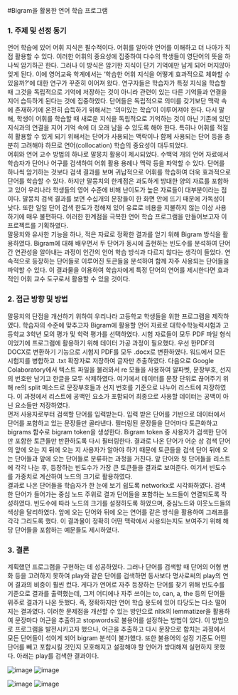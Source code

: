 #Bigram을 활용한 연어 학습 프로그램

<h3>1. 주제 및 선정 동기</h3>
언어 학습에 있어 어휘 지식은 필수적이다. 어휘를 알아야 언어를 이해하고 더 나아가 직접 활용할 수 있다. 이러한 어휘의 중요성에 집중하여 다수의 학생들이 영단어의 뜻을 하나씩 암기하곤 한다. 그러나 이 방식은 암기한 지식이 단기 기억에만 남게 되어 머지않아 잊게 된다. 이에 영어교육 학계에서는 ‘학습한 어휘 지식을 어떻게 효과적으로 체화할 수 있을까?’에 대한 연구가 꾸준히 이어져 왔다. 연구자들은 학습자가 특정 지식을 학습할 때 그것을 독립적으로 기억에 저장하는 것이 아니라 관련이 있는 다른 기억들과 연결을 지어 습득하게 된다는 것에 집중하였다. 단어들은 독립적으로 의미를 갖기보단 맥락 속에 존재하기에 온전히 습득하기 위해서는 ‘의미있는 학습’이 이루어져야 한다. 다시 말해, 학생이 어휘를 학습할 때 새로운 지식을 독립적으로 기억하는 것이 아닌 기존에 있던 지식과의 연결을 지어 기억 속에 더 오래 남을 수 있도록 해야 한다. 특히나 어휘를 적절히 활용할 수 있게 되기 위해서는 단어가 사용되는 맥락이나 함께 사용되는 단어 등을 충분히 고려해야 하므로 연어(collocation) 학습의 중요성이 대두되었다. <br>
	어휘와 연어 교수 방법의 하나로 말뭉치 활용이 제시되었다. 수백억 개의 언어 자료에서 학습자가 단어나 어구를 검색하여 어휘 활용 용례나 맥락 등을 파악할 수 있다. 단어를 하나씩 암기하는 것보다 검색 결과를 보며 귀납적으로 어휘를 학습하여 더욱 효과적으로 단어를 학습할 수 있다. 하지만 말뭉치의 한계점은 과도하게 방대한 양의 자료를 포함하고 있어 우리나라 학생들의 영어 수준에 비해 난이도가 높은 자료들이 대부분이라는 점이다. 말뭉치 검색 결과를 보면 수십개의 문장들이 한 화면 안에 뜨기 때문에 가독성이 낮다. 또한 일일 단어 검색 한도가 정해져 있어 유료로 비용을 지불하지 않는 이상 사용하기에 매우 불편하다. 이러한 한계점을 극복한 연어 학습 프로그램을 만들어보고자 이 프로젝트를 기획하였다. <br>
말뭉치와 유사한 기능을 하나, 적은 자료로 정확한 결과를 얻기 위해 Bigram 방식을 활용하였다. Bigram에 대해 배우면서 두 단어가 동시에 출현하는 빈도수를 분석하여 단어 간 연관성을 알아내는 과정이 인간의 언어 학습 방식과 다르지 않다는 생각이 들었다. 연속적으로 등장하는 단어들로 이루어진 토큰들을 분석하여 함께 자주 사용되는 단어들을 파악할 수 있다. 이 결과물을 이용하여 학습자에게 특정 단어의 연어를 제시한다면 효과적인 어휘 교수 도구로서 활용할 수 있을 것이다. 


<h3>2. 접근 방향 및 방법</h3>
	말뭉치의 단점을 개선하기 위하여 우리나라 고등학교 학생들을 위한 프로그램을 제작하였다. 학습자의 수준에 맞추고자 Bigram에 활용할 언어 자료로 대학수학능력시험과 고등학교 3학년 모의 평가 및 학력 평가를 선택하였다. 시험 자료들이 모두 PDF 파일 형식이었기에 프로그램에 활용하기 위해 데이터 가공 과정이 필요했다. 우선 한PDF의 DOCX로 변환하기 기능으로 시험지 PDF를 모두 .docx로 변환하였다. 워드에서 모든 시험지를 병합하고 .txt 확장자로 저장하여 글자만 추출하였다. 다음으로 Google Colaboratory에서 텍스트 파일을 불러와서 re 모듈을 사용하여 알파벳, 문장부호, 선지의 번호만 남기고 한글을 모두 삭제하였다. 여기에서 데이터를 문장 단위로 끊어주기 위해 re의 split 메소드로 문장부호들과 선지 번호를 기준으로 나누어 리스트에 저장하였다. 이 과정에서 리스트에 공백인 요소가 포함되어 최종으로 사용할 데이터는 공백이 아닌 요소들만 저장하였다. <br>
	먼저 사용자로부터 검색할 단어를 입력받는다. 입력 받은 단어를 기반으로 데이터에서 단어를 포함하고 있는 문장들만 골라낸다. 필터링된 문장들을 단어마다 토큰화하고 bigrams 함수로 bigram token을 생성한다. Bigram token 중 사용자가 검색한 단어만 포함한 토큰들만 반환하도록 다시 필터링한다. 결과로 나온 단어가 어순 상 검색 단어의 앞에 오는 지 뒤에 오는 지 사용자가 알아야 하기 때문에 토큰들을 검색 단어 뒤에 오는 단어들과 앞에 오는 단어들로 분류하는 과정을 거친다. 앞 단어와 뒷 단어들을 리스트에 각각 나눈 후, 등장하는 빈도수가 가장 큰 토큰들을 결과로 보여준다. 여기서 빈도수를 가중치로 계산하여 노드의 크기로 활용하였다. <br>
	 결과로 나온 단어들을 학습자가 한 눈에 보기 쉽도록 networkx로 시각화하였다. 검색한 단어가 들어가는 중심 노드 주위로 결과 단어들을 포함하는 노드들이 연결되도록 작성하였다. 빈도수에 따라 노드의 크기를 설정하도록 하였으며, 중심노드와 이웃노드들의 색상을 달리하였다. 앞에 오는 단어와 뒤에 오는 연어를 같은 방식을 활용하여 그래프를 각각 그리도록 했다. 이 결과물이 정확히 어떤 맥락에서 사용되는지도 보여주기 위해 해당 단어들을 포함하는 예문들도 제시하였다. 


<h3>3. 결론</h3>
계획했던 프로그램을 구현하는 데 성공하였다. 그러나 단어를 검색할 때 단어의 어형 변화 등을 고려하지 못하여 play와 같은 단어를 검색하면 동사보다 명사로써의 play의 연어 결과의 비중이 훨씬 컸다. 게다가 연어로 자주 등장하는 단어를 찾기 위해 빈도수를 기준으로 결과를 출력했는데, 그저 어디에나 자주 쓰이는 to, can, a, the 등의 단어들 위주로 결과가 나온 듯했다. 즉, 정확하지만 연어 학습 용도에 있어 타당도는 다소 떨어지는 결과였다. 이러한 문제점을 개선할 수 있는 방안으로 nltk의 lemmatizer을 활용하여 문장마다 어근을 추출하고 stopwords로 불용어를 설정하는 방법이 있다. 이 방법으로 프로그램을 발전시키고자 했으나, 어근을 추출하고 다시 문장으로 합치는 과정에서 모든 단어들이 섞이게 되어 bigram 분석이 불가했다. 또한 불용어의 설정 기준도 어떤 단어를 빼고 포함시킬 것인지 모호해지고 설정해야 할 언어가 방대해져 실현하지 못했다. 
아래는 play를 검색한 결과이다.
 
 ![image](https://github.com/user-attachments/assets/b3cea340-1d81-4017-9382-b859d1c59eb9)
![image](https://github.com/user-attachments/assets/4414188f-9dda-4a2b-80ce-88d0920e3cd0)

![image](https://github.com/user-attachments/assets/1574aa83-eb81-43da-88eb-b044612ec738)
![image](https://github.com/user-attachments/assets/af1140bb-d74c-4429-b02b-991d70bccafe)

 
 
